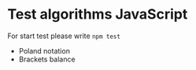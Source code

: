 # Test algorithms JavaScript

For start test please write `npm test`

- Poland notation
- Brackets balance